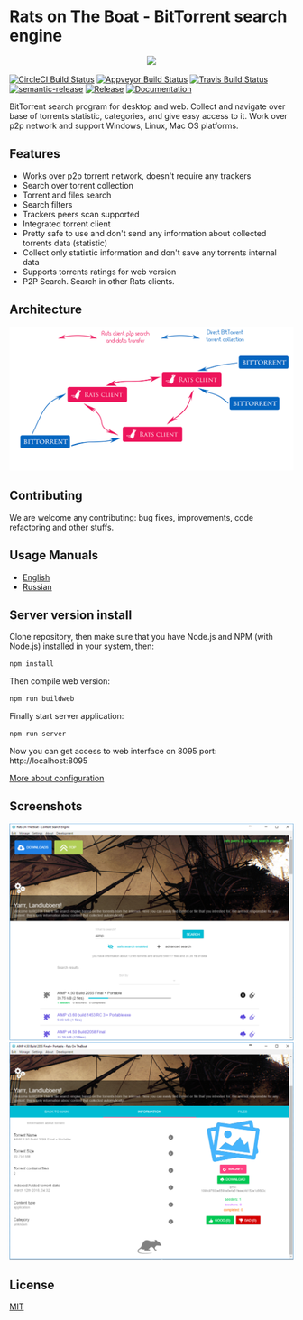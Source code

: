 # Rats on The Boat - BitTorrent search engine

<p align="center"><a href="https://github.com/DEgiTx/rats-search"><img src="https://raw.githubusercontent.com/DEgITx/rats-search/master/resources/rat-logo.png"></a></p>

[![CircleCI Build Status](https://circleci.com/gh/DEgITx/rats-search.png?style=shield)](https://circleci.com/gh/DEgITx/rats-search)
[![Appveyor Build Status](https://ci.appveyor.com/api/projects/status/1eh0lug97fboscib?svg=true)](https://ci.appveyor.com/project/DEgITx/rats-search)
[![Travis Build Status](https://travis-ci.org/DEgITx/rats-search.svg?branch=master)](https://travis-ci.org/DEgITx/rats-search)
[![semantic-release](https://img.shields.io/badge/%20%20%F0%9F%93%A6%F0%9F%9A%80-semantic--release-e10079.svg)](https://github.com/semantic-release/semantic-release)
[![Release](https://img.shields.io/github/release/DEgITx/rats-search.svg)](https://github.com/DEgITx/rats-search/releases)
[![Documentation](https://img.shields.io/badge/docs-faq-brightgreen.svg)](https://github.com/DEgITx/rats-search/blob/master/docs/MANUAL.md)

BitTorrent search program for desktop and web. Collect and navigate over base of torrents statistic, categories, and give easy access to it. Work over p2p network and support Windows, Linux, Mac OS platforms.

## Features
* Works over p2p torrent network, doesn't require any trackers
* Search over torrent collection
* Torrent and files search
* Search filters
* Trackers peers scan supported
* Integrated torrent client
* Pretty safe to use and don't send any information about collected torrents data (statistic)
* Collect only statistic information and don't save any torrents internal data
* Supports torrents ratings for web version
* P2P Search. Search in other Rats clients.

## Architecture
![Basic Architecture](docs/img/ratsarch.png)

## Contributing
We are welcome any contributing: bug fixes, improvements, code refactoring and other stuffs.

## Usage Manuals
* [English](docs/USAGE.md)
* [Russian](docs/USAGE.RU.md)

## Server version install
Clone repository, then make sure that you have Node.js and NPM (with Node.js) installed in your system, then:

```bash
npm install
```

Then compile web version:

```bash
npm run buildweb
```

Finally start server application:

```bash
npm run server
```

Now you can get access to web interface on 8095 port: http://localhost:8095

[More about configuration](docs/SERVER.md)

## Screenshots

![Main Window](docs/img/screen_1.png)
![Torrent Details](docs/img/screen_2.png)

## License
[MIT](https://github.com/DEgiTx/rats-search/blob/master/LICENSE)
